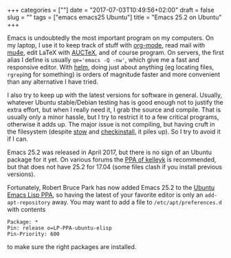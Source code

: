 +++
categories = [""]
date = "2017-07-03T10:49:56+02:00"
draft = false
slug = ""
tags = ["emacs emacs25 Ubuntu"]
title = "Emacs 25.2 on Ubuntu"
+++

Emacs is undoubtedly the most important program on my computers. On my
laptop, I use it to keep track of stuff with [org-mode](http://orgmode.org/), read mail with [mu4e](https://www.djcbsoftware.nl/code/mu/mu4e.html), edit LaTeX with [AUCTeX](https://www.gnu.org/software/auctex/), and of course program. On servers, the first alias I define is usually `qe='emacs -Q -nw'`, which give me a fast and responsive editor. With [helm](https://github.com/emacs-helm/helm), doing just about anything (eg locating files, `rgrep`ing for something) is orders of magnitude faster and more convenient than any alternative I have tried.

I also try to keep up with the latest versions for software in general. Usually, whatever Ubuntu stable/Debian testing has is good enough not to justify the extra effort, but when I really need it, I grab the source and compile. That is usually only a minor hassle, but I try to restrict it to a few critical programs, otherwise it adds up. The major issue is not compiling, but having cruft in the filesystem (despite [stow](https://www.gnu.org/software/stow/manual/stow.html) and [checkinstall](https://wiki.debian.org/CheckInstall), it piles up). So I try to avoid it if I can.

Emacs 25.2 was released in April 2017, but there is no sign of an Ubuntu package for it yet. On various forums the [PPA of kelleyk](https://launchpad.net/~kelleyk/+archive/ubuntu/emacs) is recommended, but that does not have 25.2 for 17.04 (some files clash if you install previous versions).

Fortunately, Robert Bruce Park has now added Emacs 25.2 to the [Ubuntu Emacs Lisp PPA](https://launchpad.net/~ubuntu-elisp/+archive/ubuntu/ppa), so having the latest of your favorite editor is only an `add-apt-repository` away. You may want to add a file to `/etc/apt/preferences.d` with contents

```
Package: *
Pin: release o=LP-PPA-ubuntu-elisp
Pin-Priority: 600
```

to make sure the right packages are installed.
